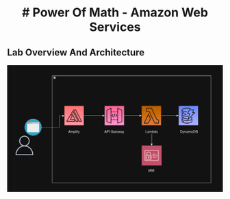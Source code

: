 <h1 align="center"> # Power Of Math - Amazon Web Services </h1>

## Lab Overview And Architecture
<img align="center" src="https://github.com/mohd-jauwad/AWS-PowerOfMath/blob/master/Images/architecture.png?raw=true">
